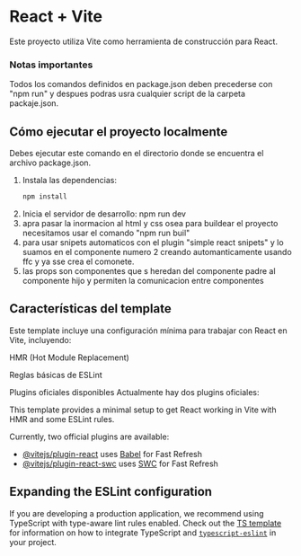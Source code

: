 # React + Vite

Este proyecto utiliza Vite como herramienta de construcción para React.
### Notas importantes
Todos los comandos definidos en package.json deben precederse con "npm run" y despues podras usra cualquier script de la carpeta packaje.json.

## Cómo ejecutar el proyecto localmente
Debes ejecutar este comando en el directorio donde se encuentra el archivo package.json.
1. Instala las dependencias:
   ```bash
   npm install
2. Inicia el servidor de desarrollo:
npm run dev
3. apra pasar la inormacion al html y css osea para buildear el proyecto necesitamos usar el comando "npm run buil"
4. para usar snipets automaticos con el plugin "simple react snipets" y lo suamos en el  componente numero 2 creando automanticamente usando ffc y ya sse crea el comonete.
5. las props son componentes que s heredan del componente padre al componente hijo y permiten la comunicacion entre componentes






## Características del template
Este template incluye una configuración mínima para trabajar con React en Vite, incluyendo:

HMR (Hot Module Replacement)

Reglas básicas de ESLint

Plugins oficiales disponibles
Actualmente hay dos plugins oficiales:

This template provides a minimal setup to get React working in Vite with HMR and some ESLint rules.

Currently, two official plugins are available:

- [@vitejs/plugin-react](https://github.com/vitejs/vite-plugin-react/blob/main/packages/plugin-react) uses [Babel](https://babeljs.io/) for Fast Refresh
- [@vitejs/plugin-react-swc](https://github.com/vitejs/vite-plugin-react/blob/main/packages/plugin-react-swc) uses [SWC](https://swc.rs/) for Fast Refresh

## Expanding the ESLint configuration

If you are developing a production application, we recommend using TypeScript with type-aware lint rules enabled. Check out the [TS template](https://github.com/vitejs/vite/tree/main/packages/create-vite/template-react-ts) for information on how to integrate TypeScript and [`typescript-eslint`](https://typescript-eslint.io) in your project.
